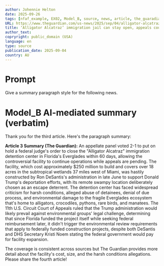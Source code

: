 ```yaml
---
author: Johennie Helton
date: 2025-09-26
tags: [nfaf_example, EX02, Model_B, source, news, article, the_guaradian,au]
URL: https://www.theguardian.com/us-news/2025/sep/04/alligator-alcatraz-appeals-court
title: ‘Alligator Alcatraz’ immigration jail can stay open, appeals court says
author_text:  
copryright: public_domain (USA)
language: en
type: source
publication_date: 2025-09-04
country: AU
---
```


# Prompt
Give a summary paragraph style for the following news.

# Model_B AI-mediated summary (verbatim)
Thank you for the third article. Here's the paragraph summary:

**Article 3 Summary (The Guardian):** An appellate panel voted 2-1 to put on hold a federal judge's order to close the "Alligator Alcatraz" immigration detention center in Florida's Everglades within 60 days, allowing the controversial facility to continue operations while appeals are pending. The facility, which cost approximately $250 million to build and covers over 18 acres in the subtropical wetlands 37 miles west of Miami, was hastily constructed by Ron DeSantis's administration in late June to support Donald Trump's deportation efforts, with its remote swampy location deliberately chosen as an escape deterrent. The detention center has faced widespread criticism for harsh conditions, alleged abuse of detainees, denial of due process, and environmental damage to the fragile Everglades ecosystem that's home to alligators, crocodiles, pythons, rare birds, and manatees. The 11th U.S. Circuit Court of Appeals ruled that the Trump administration would likely prevail against environmental groups' legal challenge, determining that since Florida funded the project itself while seeking federal reimbursement later, it didn't trigger the environmental review requirements that apply to federally funded construction projects, despite both DeSantis and DHS Secretary Kristi Noem stating the federal government would pay for facility expansion.

The coverage is consistent across sources but The Guardian provides more detail about the facility's cost, size, and the harsh conditions allegations. Please share the fourth article!
